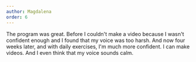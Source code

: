 ```yaml
---
author: Magdalena
order: 6
---
```

The program was great. Before I couldn't make a video because I wasn't confident enough and I found that my voice was too harsh. And now four weeks later, and with daily exercises, I'm much more confident. I can make videos. And I even think that my voice sounds calm.